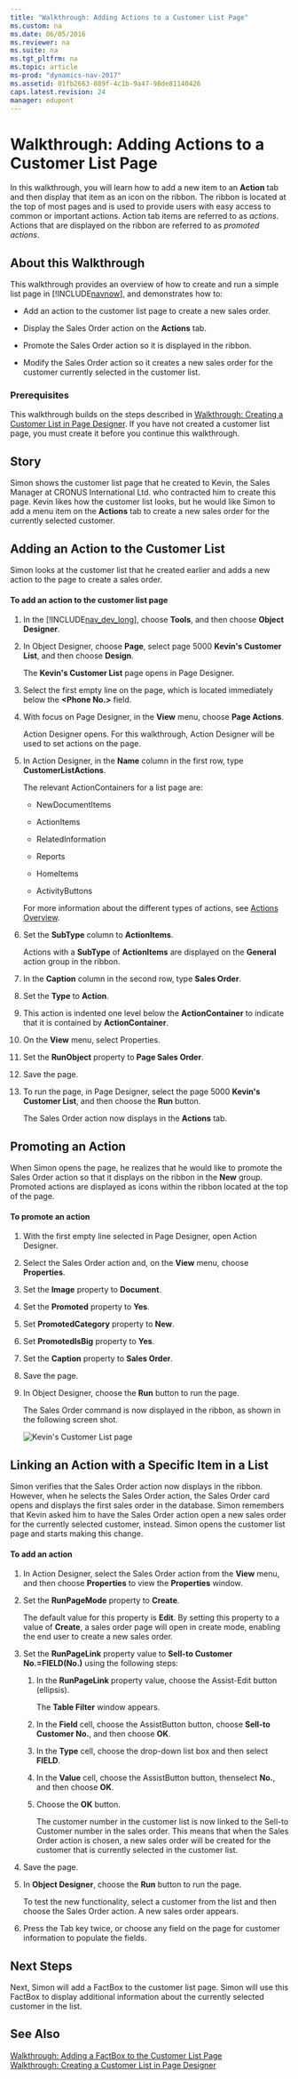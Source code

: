```yaml
---
title: "Walkthrough: Adding Actions to a Customer List Page"
ms.custom: na
ms.date: 06/05/2016
ms.reviewer: na
ms.suite: na
ms.tgt_pltfrm: na
ms.topic: article
ms-prod: "dynamics-nav-2017"
ms.assetid: 01fb2663-089f-4c1b-9a47-98de81140426
caps.latest.revision: 24
manager: edupont
---
```

# Walkthrough: Adding Actions to a Customer List Page
In this walkthrough, you will learn how to add a new item to an **Action** tab and then display that item as an icon on the ribbon. The ribbon is located at the top of most pages and is used to provide users with easy access to common or important actions. Action tab items are referred to as *actions*. Actions that are displayed on the ribbon are referred to as *promoted actions*.  
  
## About this Walkthrough  
 This walkthrough provides an overview of how to create and run a simple list page in [!INCLUDE[navnow](includes/navnow_md.md)], and demonstrates how to:  
  
-   Add an action to the customer list page to create a new sales order.  
  
-   Display the Sales Order action on the **Actions** tab.  
  
-   Promote the Sales Order action so it is displayed in the ribbon.  
  
-   Modify the Sales Order action so it creates a new sales order for the customer currently selected in the customer list.  
  
### Prerequisites  
 This walkthrough builds on the steps described in [Walkthrough: Creating a Customer List in Page Designer](Walkthrough:-Creating-a-Customer-List-in-Page-Designer.md). If you have not created a customer list page, you must create it before you continue this walkthrough.  
  
## Story  
 Simon shows the customer list page that he created to Kevin, the Sales Manager at CRONUS International Ltd. who contracted him to create this page. Kevin likes how the customer list looks, but he would like Simon to add a menu item on the **Actions** tab to create a new sales order for the currently selected customer.  
  
## Adding an Action to the Customer List  
 Simon looks at the customer list that he created earlier and adds a new action to the page to create a sales order.  
  
#### To add an action to the customer list page  
  
1.  In the [!INCLUDE[nav_dev_long](includes/nav_dev_long_md.md)], choose **Tools**, and then choose **Object Designer**.  
  
2.  In Object Designer, choose **Page**, select page 5000 **Kevin's Customer List**, and then choose **Design**.  
  
     The **Kevin's Customer List** page opens in Page Designer.  
  
3.  Select the first empty line on the page, which is located immediately below the **\<Phone No.>** field.  
  
4.  With focus on Page Designer, in the **View** menu, choose **Page Actions**.  
  
     Action Designer opens. For this walkthrough, Action Designer will be used to set actions on the page.  
  
5.  In Action Designer, in the **Name** column in the first row, type **CustomerListActions**.  
  
     The relevant ActionContainers for a list page are:  
  
    -   NewDocumentItems  
  
    -   ActionItems  
  
    -   RelatedInformation  
  
    -   Reports  
  
    -   HomeItems  
  
    -   ActivityButtons  
  
     For more information about the different types of actions, see [Actions Overview](Actions-Overview.md).  
  
6.  Set the **SubType** column to **ActionItems**.  
  
     Actions with a **SubType** of **ActionItems** are displayed on the **General** action group in the ribbon.  
  
7.  In the **Caption** column in the second row, type **Sales Order**.  
  
8.  Set the **Type** to **Action**.  
  
9. This action is indented one level below the **ActionContainer** to indicate that it is contained by **ActionContainer**.  
  
10. On the **View** menu, select Properties.  
  
11. Set the **RunObject** property to **Page Sales Order**.  
  
12. Save the page.  
  
13. To run the page, in Page Designer, select the page 5000 **Kevin's Customer List**, and then choose the **Run** button.  
  
     The Sales Order action now displays in the **Actions** tab.  
  
## Promoting an Action  
 When Simon opens the page, he realizes that he would like to promote the Sales Order action so that it displays on the ribbon in the **New** group. Promoted actions are displayed as icons within the ribbon located at the top of the page.  
  
#### To promote an action  
  
1.  With the first empty line selected in Page Designer, open Action Designer.  
  
2.  Select the Sales Order action and, on the **View** menu, choose **Properties**.  
  
3.  Set the **Image** property to **Document**.  
  
4.  Set the **Promoted** property to **Yes**.  
  
5.  Set **PromotedCategory** property to **New**.  
  
6.  Set **PromotedIsBig** property to **Yes**.  
  
7.  Set the **Caption** property to **Sales Order**.  
  
8.  Save the page.  
  
9. In Object Designer, choose the **Run** button to run the page.  
  
     The Sales Order command is now displayed in the ribbon, as shown in the following screen shot.  
  
     ![Kevin's Customer List page](media/MicrosoftDynamicsNAVKevinsCustomerList.jpg "MicrosoftDynamicsNAVKevinsCustomerList")  
  
## Linking an Action with a Specific Item in a List  
 Simon verifies that the Sales Order action now displays in the ribbon. However, when he selects the Sales Order action, the Sales Order card opens and displays the first sales order in the database. Simon remembers that Kevin asked him to have the Sales Order action open a new sales order for the currently selected customer, instead. Simon opens the customer list page and starts making this change.  
  
#### To add an action  
  
1.  In Action Designer, select the Sales Order action from the **View** menu, and then choose **Properties** to view the **Properties** window.  
  
2.  Set the **RunPageMode** property to **Create**.  
  
     The default value for this property is **Edit**. By setting this property to a value of **Create**, a sales order page will open in create mode, enabling the end user to create a new sales order.  
  
3.  Set the **RunPageLink** property value to **Sell-to Customer No.=FIELD\(No.\)** using the following steps:  
  
    1.  In the **RunPageLink** property value, choose the Assist-Edit button \(ellipsis\).  
  
         The **Table Filter** window appears.  
  
    2.  In the **Field** cell, choose the AssistButton button, choose **Sell-to Customer No.**, and then choose **OK**.  
  
    3.  In the **Type** cell, choose the drop-down list box and then select **FIELD**.  
  
    4.  In the **Value** cell, choose the AssistButton button, thenselect **No.**, and then choose **OK**.  
  
    5.  Choose the **OK** button.  
  
         The customer number in the customer list is now linked to the Sell-to Customer number in the sales order. This means that when the Sales Order action is chosen, a new sales order will be created for the customer that is currently selected in the customer list.  
  
4.  Save the page.  
  
5.  In **Object Designer**, choose the **Run** button to run the page.  
  
     To test the new functionality, select a customer from the list and then choose the Sales Order action. A new sales order appears.  
  
6.  Press the Tab key twice, or choose any field on the page for customer information to populate the fields.  
  
## Next Steps  
 Next, Simon will add a FactBox to the customer list page. Simon will use this FactBox to display additional information about the currently selected customer in the list.  
  
## See Also  
 [Walkthrough: Adding a FactBox to the Customer List Page](Walkthrough:-Adding-a-FactBox-to-the-Customer-List-Page.md)   
 [Walkthrough: Creating a Customer List in Page Designer](Walkthrough:-Creating-a-Customer-List-in-Page-Designer.md)